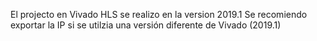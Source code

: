 El projecto en Vivado HLS se realizo en la version 2019.1
Se recomiendo exportar la IP si se utilzia una versión diferente de Vivado (2019.1)
